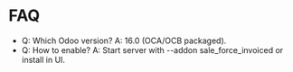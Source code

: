 # FAQ

- Q: Which Odoo version? A: 16.0 (OCA/OCB packaged).
- Q: How to enable? A: Start server with --addon sale_force_invoiced or install in UI.
